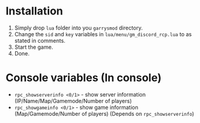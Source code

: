 # Installation

1. Simply drop `lua` folder into you `garrysmod` directory.
2. Change the `sid` and `key` variables in `lua/menu/gm_discord_rcp.lua` to as stated in comments.
3. Start the game.
4. Done.

# Console variables (In console)

- `rpc_showserverinfo <0/1>` - show server information (IP/Name/Map/Gamemode/Number of players)
- `rpc_showgameinfo <0/1>` - show game information (Map/Gamemode/Number of players) (Depends on `rpc_showserverinfo`)